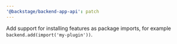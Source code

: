 ```yaml
---
'@backstage/backend-app-api': patch
---
```


Add support for installing features as package imports, for example `backend.add(import('my-plugin'))`.
